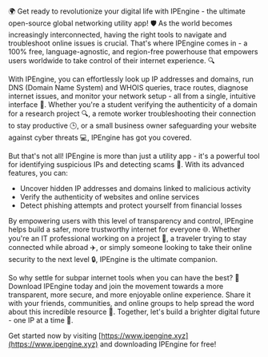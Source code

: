 🌍 Get ready to revolutionize your digital life with IPEngine - the ultimate open-source global networking utility app! 🛡️ As the world becomes increasingly interconnected, having the right tools to navigate and troubleshoot online issues is crucial. That's where IPEngine comes in - a 100% free, language-agnostic, and region-free powerhouse that empowers users worldwide to take control of their internet experience. 🔍

With IPEngine, you can effortlessly look up IP addresses and domains, run DNS (Domain Name System) and WHOIS queries, trace routes, diagnose internet issues, and monitor your network setup - all from a single, intuitive interface 📡. Whether you're a student verifying the authenticity of a domain for a research project 🔍, a remote worker troubleshooting their connection to stay productive 🕒, or a small business owner safeguarding your website against cyber threats 💻, IPEngine has got you covered.

But that's not all! IPEngine is more than just a utility app - it's a powerful tool for identifying suspicious IPs and detecting scams 🚨. With its advanced features, you can:

* Uncover hidden IP addresses and domains linked to malicious activity
* Verify the authenticity of websites and online services
* Detect phishing attempts and protect yourself from financial losses

By empowering users with this level of transparency and control, IPEngine helps build a safer, more trustworthy internet for everyone 🌐. Whether you're an IT professional working on a project 💼, a traveler trying to stay connected while abroad ✈️, or simply someone looking to take their online security to the next level 🔒, IPEngine is the ultimate companion.

So why settle for subpar internet tools when you can have the best? 🚀 Download IPEngine today and join the movement towards a more transparent, more secure, and more enjoyable online experience. Share it with your friends, communities, and online groups to help spread the word about this incredible resource 💬. Together, let's build a brighter digital future - one IP at a time 🌈.

Get started now by visiting [https://www.ipengine.xyz](https://www.ipengine.xyz) and downloading IPEngine for free!